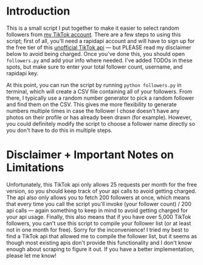 # Introduction
This is a small script I put together to make it easier to select random followers from [my TikTok account](https://www.tiktok.com/@emmajaegercreative). There are a few steps to using this script; first of all, you'll need a rapidapi account and will have to sign up for the free tier of this [unofficial TikTok api](https://rapidapi.com/logicbuilder/api/tiktok/pricing) — but PLEASE read my disclaimer below to avoid being charged. Once you've done this, you should open `followers.py` and add your info where needed. I've added TODOs in these spots, but make sure to enter your total follower count, username, and rapidapi key. 

At this point, you can run the script by running `python followers.py` in terminal, which will create a CSV file containing all of your followers. From there, I typically use a random number generator to pick a random follower and find them on the CSV. This gives me more flexibility to generate numbers multiple times in case the follower I chose doesn't have any photos on their profile or has already been drawn (for example). However, you could definitely modify the script to choose a follower name directly so you don't have to do this in multiple steps.

# Disclaimer + Important Notes on Limitations
Unfortunately, this TikTok api only allows 25 requests per month for the free version, so you should keep track of your api calls to avoid getting charged. The api also only allows you to fetch 200 followers at once, which means that every time you call the script you'll invoke (your follower count) / 200 api calls — again something to keep in mind to avoid getting charged for your api usage. Finally, this also means that if you have over 5,000 TikTok followers, you can't use this script to compile your follower list (or at least not in one month for free). Sorry for the inconvenience! I tried my best to find a TikTok api that allowed me to compile the follower list, but it seems as though most existing apis don't provide this functionality and I don't know enough about scraping to figure it out. If you have a better implementation, please let me know!